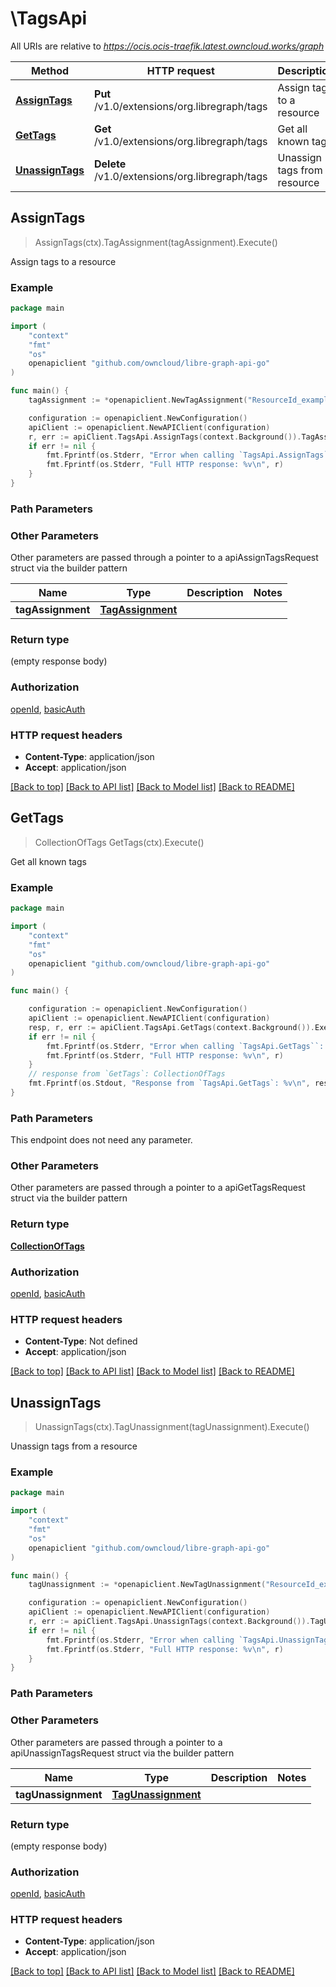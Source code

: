 # \TagsApi

All URIs are relative to *https://ocis.ocis-traefik.latest.owncloud.works/graph*

Method | HTTP request | Description
------------- | ------------- | -------------
[**AssignTags**](TagsApi.md#AssignTags) | **Put** /v1.0/extensions/org.libregraph/tags | Assign tags to a resource
[**GetTags**](TagsApi.md#GetTags) | **Get** /v1.0/extensions/org.libregraph/tags | Get all known tags
[**UnassignTags**](TagsApi.md#UnassignTags) | **Delete** /v1.0/extensions/org.libregraph/tags | Unassign tags from a resource



## AssignTags

> AssignTags(ctx).TagAssignment(tagAssignment).Execute()

Assign tags to a resource

### Example

```go
package main

import (
	"context"
	"fmt"
	"os"
	openapiclient "github.com/owncloud/libre-graph-api-go"
)

func main() {
	tagAssignment := *openapiclient.NewTagAssignment("ResourceId_example", []string{"Tags_example"}) // TagAssignment |  (optional)

	configuration := openapiclient.NewConfiguration()
	apiClient := openapiclient.NewAPIClient(configuration)
	r, err := apiClient.TagsApi.AssignTags(context.Background()).TagAssignment(tagAssignment).Execute()
	if err != nil {
		fmt.Fprintf(os.Stderr, "Error when calling `TagsApi.AssignTags``: %v\n", err)
		fmt.Fprintf(os.Stderr, "Full HTTP response: %v\n", r)
	}
}
```

### Path Parameters



### Other Parameters

Other parameters are passed through a pointer to a apiAssignTagsRequest struct via the builder pattern


Name | Type | Description  | Notes
------------- | ------------- | ------------- | -------------
 **tagAssignment** | [**TagAssignment**](TagAssignment.md) |  | 

### Return type

 (empty response body)

### Authorization

[openId](../README.md#openId), [basicAuth](../README.md#basicAuth)

### HTTP request headers

- **Content-Type**: application/json
- **Accept**: application/json

[[Back to top]](#) [[Back to API list]](../README.md#documentation-for-api-endpoints)
[[Back to Model list]](../README.md#documentation-for-models)
[[Back to README]](../README.md)


## GetTags

> CollectionOfTags GetTags(ctx).Execute()

Get all known tags

### Example

```go
package main

import (
	"context"
	"fmt"
	"os"
	openapiclient "github.com/owncloud/libre-graph-api-go"
)

func main() {

	configuration := openapiclient.NewConfiguration()
	apiClient := openapiclient.NewAPIClient(configuration)
	resp, r, err := apiClient.TagsApi.GetTags(context.Background()).Execute()
	if err != nil {
		fmt.Fprintf(os.Stderr, "Error when calling `TagsApi.GetTags``: %v\n", err)
		fmt.Fprintf(os.Stderr, "Full HTTP response: %v\n", r)
	}
	// response from `GetTags`: CollectionOfTags
	fmt.Fprintf(os.Stdout, "Response from `TagsApi.GetTags`: %v\n", resp)
}
```

### Path Parameters

This endpoint does not need any parameter.

### Other Parameters

Other parameters are passed through a pointer to a apiGetTagsRequest struct via the builder pattern


### Return type

[**CollectionOfTags**](CollectionOfTags.md)

### Authorization

[openId](../README.md#openId), [basicAuth](../README.md#basicAuth)

### HTTP request headers

- **Content-Type**: Not defined
- **Accept**: application/json

[[Back to top]](#) [[Back to API list]](../README.md#documentation-for-api-endpoints)
[[Back to Model list]](../README.md#documentation-for-models)
[[Back to README]](../README.md)


## UnassignTags

> UnassignTags(ctx).TagUnassignment(tagUnassignment).Execute()

Unassign tags from a resource

### Example

```go
package main

import (
	"context"
	"fmt"
	"os"
	openapiclient "github.com/owncloud/libre-graph-api-go"
)

func main() {
	tagUnassignment := *openapiclient.NewTagUnassignment("ResourceId_example", []string{"Tags_example"}) // TagUnassignment |  (optional)

	configuration := openapiclient.NewConfiguration()
	apiClient := openapiclient.NewAPIClient(configuration)
	r, err := apiClient.TagsApi.UnassignTags(context.Background()).TagUnassignment(tagUnassignment).Execute()
	if err != nil {
		fmt.Fprintf(os.Stderr, "Error when calling `TagsApi.UnassignTags``: %v\n", err)
		fmt.Fprintf(os.Stderr, "Full HTTP response: %v\n", r)
	}
}
```

### Path Parameters



### Other Parameters

Other parameters are passed through a pointer to a apiUnassignTagsRequest struct via the builder pattern


Name | Type | Description  | Notes
------------- | ------------- | ------------- | -------------
 **tagUnassignment** | [**TagUnassignment**](TagUnassignment.md) |  | 

### Return type

 (empty response body)

### Authorization

[openId](../README.md#openId), [basicAuth](../README.md#basicAuth)

### HTTP request headers

- **Content-Type**: application/json
- **Accept**: application/json

[[Back to top]](#) [[Back to API list]](../README.md#documentation-for-api-endpoints)
[[Back to Model list]](../README.md#documentation-for-models)
[[Back to README]](../README.md)

